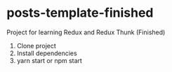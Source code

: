 # posts-template-finished
Project for learning Redux and Redux Thunk (Finished)

1. Clone project
2. Install dependencies
3. yarn start or npm start
